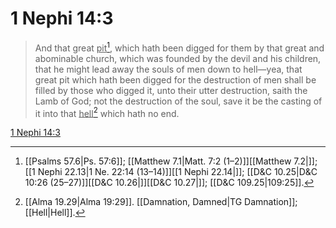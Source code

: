 # 1 Nephi 14:3

> And that great <u>pit</u>[^a], which hath been digged for them by that great and abominable church, which was founded by the devil and his children, that he might lead away the souls of men down to hell—yea, that great pit which hath been digged for the destruction of men shall be filled by those who digged it, unto their utter destruction, saith the Lamb of God; not the destruction of the soul, save it be the casting of it into that <u>hell</u>[^b] which hath no end.

[1 Nephi 14:3](https://www.churchofjesuschrist.org/study/scriptures/bofm/1-ne/14?lang=eng&id=p3#p3)


[^a]: [[Psalms 57.6|Ps. 57:6]]; [[Matthew 7.1|Matt. 7:2 (1–2)]][[Matthew 7.2|]]; [[1 Nephi 22.13|1 Ne. 22:14 (13–14)]][[1 Nephi 22.14|]]; [[D&C 10.25|D&C 10:26 (25–27)]][[D&C 10.26|]][[D&C 10.27|]]; [[D&C 109.25|109:25]].  
[^b]: [[Alma 19.29|Alma 19:29]]. [[Damnation, Damned|TG Damnation]]; [[Hell|Hell]].  
